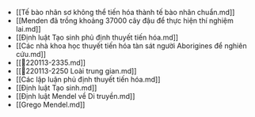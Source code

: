 - [[Tế bào nhân sơ không thể tiến hóa thành tế bào nhân chuẩn.md]]
- [[Menden đã trồng khoảng 37000 cây đậu để thực hiện thí nghiệm lai.md]]
- [[Định luật Tạo sinh phủ định thuyết tiến hóa.md]]
- [[Các nhà khoa học thuyết tiến hóa tàn sát người Aborigines để nghiên cứu.md]]
- [[💬220113-2335.md]]
- [[💬220113-2250 Loài trung gian.md]]
- [[Các lập luận phủ định thuyết tiến hóa.md]]
- [[Định luật Tạo sinh.md]]
- [[Định luật Mendel về Di truyền.md]]
- [[Grego Mendel.md]]
